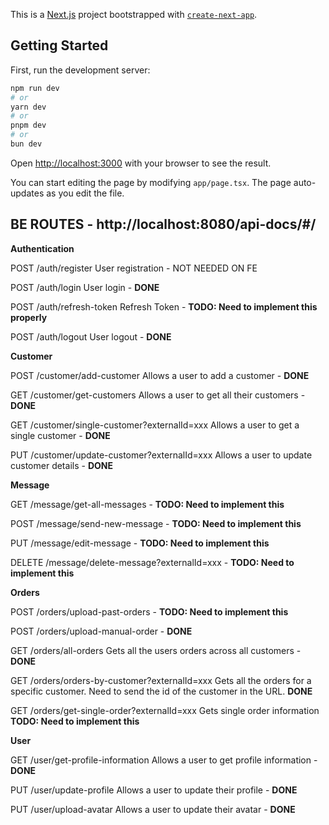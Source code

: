 This is a [Next.js](https://nextjs.org) project bootstrapped with [`create-next-app`](https://nextjs.org/docs/app/api-reference/cli/create-next-app).

## Getting Started

First, run the development server:

```bash
npm run dev
# or
yarn dev
# or
pnpm dev
# or
bun dev
```

Open [http://localhost:3000](http://localhost:3000) with your browser to see the result.

You can start editing the page by modifying `app/page.tsx`. The page auto-updates as you edit the file.

## BE ROUTES - http://localhost:8080/api-docs/#/

**Authentication**

POST
/auth/register
User registration - NOT NEEDED ON FE

POST
/auth/login
User login - **DONE**

POST
/auth/refresh-token
Refresh Token - **TODO: Need to implement this properly**

POST
/auth/logout
User logout - **DONE**

**Customer**

POST
/customer/add-customer
Allows a user to add a customer - **DONE**

GET
/customer/get-customers
Allows a user to get all their customers - **DONE**

GET
/customer/single-customer?externalId=xxx
Allows a user to get a single customer - **DONE**

PUT
/customer/update-customer?externalId=xxx
Allows a user to update customer details - **DONE**

**Message**

GET
/message/get-all-messages - **TODO: Need to implement this**

POST
/message/send-new-message - **TODO: Need to implement this**

PUT
/message/edit-message - **TODO: Need to implement this**

DELETE
/message/delete-message?externalId=xxx - **TODO: Need to implement this**

**Orders**

POST
/orders/upload-past-orders - **TODO: Need to implement this**

POST
/orders/upload-manual-order - **DONE**

GET
/orders/all-orders
Gets all the users orders across all customers - **DONE**

GET
/orders/orders-by-customer?externalId=xxx
Gets all the orders for a specific customer. Need to send the id of the customer in the URL. **DONE**

GET
/orders/get-single-order?externalId=xxx
Gets single order information **TODO: Need to implement this**

**User**

GET
/user/get-profile-information
Allows a user to get profile information - **DONE**

PUT
/user/update-profile
Allows a user to update their profile - **DONE**

PUT
/user/upload-avatar
Allows a user to update their avatar - **DONE**
